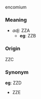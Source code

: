 encomium
### Meaning
+ _adj_: ZZA
	+ __eg__: ZZB

### Origin

ZZC

### Synonym

__eg__: ZZD

+ ZZE


